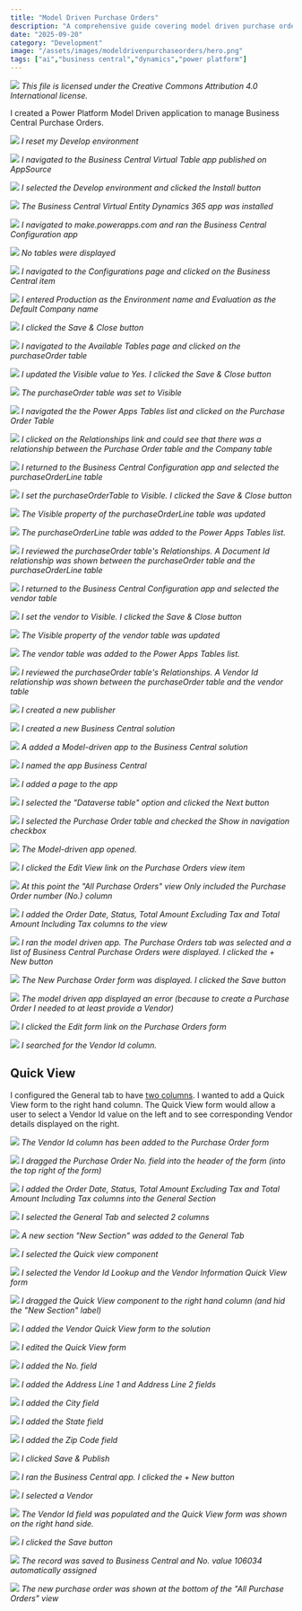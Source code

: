 ```yaml
---
title: "Model Driven Purchase Orders"
description: "A comprehensive guide covering model driven purchase orders"
date: "2025-09-20"
category: "Development"
image: "/assets/images/modeldrivenpurchaseorders/hero.png"
tags: ["ai","business central","dynamics","power platform"]
---
```


![](/assets/images/modeldrivenpurchaseorders/office-365-icon-500x500.png)
*This file is licensed under the Creative Commons Attribution 4.0 International license.*


I created a Power Platform Model Driven application to manage Business Central Purchase Orders.

![](/assets/images/modeldrivenpurchaseorders/screenshot-2024-03-02-at-2.16.37-pm-1836x827.png)
*I reset my Develop environment*

![](/assets/images/modeldrivenpurchaseorders/screenshot-2024-03-02-at-2.17.39-pm-1836x819.png)
*I navigated to the Business Central Virtual Table app published on AppSource*

![](/assets/images/modeldrivenpurchaseorders/screenshot-2024-03-02-at-2.18.12-pm-1836x821.png)
*I selected the Develop environment and clicked the Install button*

![](/assets/images/modeldrivenpurchaseorders/screenshot-2024-03-02-at-2.24.39-pm-1836x372.png)
*The Business Central Virtual Entity Dynamics 365 app was installed*

![](/assets/images/modeldrivenpurchaseorders/screenshot-2024-03-02-at-2.25.57-pm-1836x771.png)
*I navigated to make.powerapps.com and ran the Business Central Configuration app*

![](/assets/images/modeldrivenpurchaseorders/screenshot-2024-03-02-at-2.28.13-pm-1836x773.png)
*No tables were displayed*

![](/assets/images/modeldrivenpurchaseorders/screenshot-2024-03-02-at-2.28.26-pm-1836x765.png)
*I navigated to the Configurations page and clicked on the Business Central item*

![](/assets/images/modeldrivenpurchaseorders/screenshot-2024-03-02-at-2.29.49-pm-1836x820.png)
*I entered Production as the Environment name and Evaluation as the Default Company name*

![](/assets/images/modeldrivenpurchaseorders/screenshot-2024-03-02-at-2.30.09-pm-1836x613.png)
*I clicked the Save & Close button*

![](/assets/images/modeldrivenpurchaseorders/screenshot-2024-03-02-at-2.40.38-pm-1836x641.png)
*I navigated to the Available Tables page and clicked on the purchaseOrder table*

![](/assets/images/modeldrivenpurchaseorders/screenshot-2024-03-02-at-2.40.53-pm-1836x641.png)
*I updated the Visible value to Yes. I clicked the Save & Close button*

![](/assets/images/modeldrivenpurchaseorders/screenshot-2024-03-02-at-2.41.50-pm-1836x398.png)
*The purchaseOrder table was set to Visible*

![](/assets/images/modeldrivenpurchaseorders/screenshot-2024-03-02-at-2.43.00-pm-1836x493.png)
*I navigated the the Power Apps Tables list and clicked on the Purchase Order Table*

![](/assets/images/modeldrivenpurchaseorders/screenshot-2024-03-02-at-2.43.43-pm-1836x372.png)
*I clicked on the Relationships link and could see that there was a relationship between the Purchase Order table and the Company table*

![](/assets/images/modeldrivenpurchaseorders/screenshot-2024-03-02-at-2.44.07-pm-1836x513.png)
*I returned to the Business Central Configuration app and selected the purchaseOrderLine table*

![](/assets/images/modeldrivenpurchaseorders/screenshot-2024-03-02-at-2.44.20-pm-1836x628.png)
*I set the purchaseOrderTable to Visible. I clicked the Save & Close button*

![](/assets/images/modeldrivenpurchaseorders/screenshot-2024-03-02-at-2.45.10-pm-1836x447.png)
*The Visible property of the purchaseOrderLine table was updated*

![](/assets/images/modeldrivenpurchaseorders/screenshot-2024-03-02-at-2.45.45-pm-1836x511.png)
*The purchaseOrderLine table was added to the Power Apps Tables list.*

![](/assets/images/modeldrivenpurchaseorders/screenshot-2024-03-02-at-2.45.58-pm-1836x418.png)
*I reviewed the purchaseOrder table's Relationships. A Document Id relationship was shown between the purchaseOrder table and the purchaseOrderLine table*

![](/assets/images/modeldrivenpurchaseorders/screenshot-2024-03-02-at-2.46.11-pm-1836x649.png)
*I returned to the Business Central Configuration app and selected the vendor table*

![](/assets/images/modeldrivenpurchaseorders/screenshot-2024-03-02-at-2.46.24-pm-1836x644.png)
*I set the vendor to Visible. I clicked the Save & Close button*

![](/assets/images/modeldrivenpurchaseorders/screenshot-2024-03-02-at-2.47.16-pm-1836x619.png)
*The Visible property of the vendor table was updated*

![](/assets/images/modeldrivenpurchaseorders/screenshot-2024-03-02-at-2.47.36-pm-1836x318.png)
*The vendor table was added to the Power Apps Tables list.*

![](/assets/images/modeldrivenpurchaseorders/screenshot-2024-03-02-at-2.48.00-pm-1836x457.png)
*I reviewed the purchaseOrder table's Relationships. A Vendor Id relationship was shown between the purchaseOrder table and the vendor table*

![](/assets/images/modeldrivenpurchaseorders/screenshot-2024-03-02-at-2.48.45-pm-1836x769.png)
*I created a new publisher*

![](/assets/images/modeldrivenpurchaseorders/screenshot-2024-03-02-at-2.49.00-pm-1836x769.png)
*I created a new Business Central solution*

![](/assets/images/modeldrivenpurchaseorders/screenshot-2024-03-02-at-2.49.19-pm-1836x639.png)
*A added a Model-driven app to the Business Central solution*

![](/assets/images/modeldrivenpurchaseorders/screenshot-2024-03-02-at-2.49.43-pm-1836x658.png)
*I named the app Business Central*

![](/assets/images/modeldrivenpurchaseorders/screenshot-2024-03-02-at-2.50.35-pm-1836x769.png)
*I added a page to the app*

![](/assets/images/modeldrivenpurchaseorders/screenshot-2024-03-02-at-2.50.45-pm-1836x768.png)
*I selected the "Dataverse table" option and clicked the Next button*

![](/assets/images/modeldrivenpurchaseorders/screenshot-2024-03-02-at-2.51.09-pm-1836x774.png)
*I selected the Purchase Order table and checked the Show in navigation checkbox*

![](/assets/images/modeldrivenpurchaseorders/screenshot-2024-03-02-at-2.51.56-pm-1836x774.png)
*The Model-driven app opened.*

![](/assets/images/modeldrivenpurchaseorders/screenshot-2024-03-02-at-2.54.22-pm-1836x776.png)
*I clicked the Edit View link on the Purchase Orders view item*

![](/assets/images/modeldrivenpurchaseorders/screenshot-2024-03-02-at-2.54.44-pm-1836x767.png)
*At this point the "All Purchase Orders" view Only included the Purchase Order number (No.) column*

![](/assets/images/modeldrivenpurchaseorders/screenshot-2024-03-02-at-2.55.45-pm-1836x768.png)
*I added the Order Date, Status, Total Amount Excluding Tax and Total Amount Including Tax columns to the view*

![](/assets/images/modeldrivenpurchaseorders/screenshot-2024-03-02-at-2.57.27-pm-1836x778.png)
*I ran the model driven app. The Purchase Orders tab was selected and a list of Business Central Purchase Orders were displayed. I clicked the + New button*

![](/assets/images/modeldrivenpurchaseorders/screenshot-2024-03-02-at-2.57.40-pm-1836x772.png)
*The New Purchase Order form was displayed. I clicked the Save button*

![](/assets/images/modeldrivenpurchaseorders/screenshot-2024-03-02-at-2.57.55-pm-1836x776.png)
*The model driven app displayed an error (because to create a Purchase Order I needed to at least provide a Vendor)*

![](/assets/images/modeldrivenpurchaseorders/screenshot-2024-03-02-at-2.58.32-pm-1836x769.png)
*I clicked the Edit form link on the Purchase Orders form*

![](/assets/images/modeldrivenpurchaseorders/screenshot-2024-03-02-at-2.58.58-pm-1836x773.png)
*I searched for the Vendor Id column.*


## Quick View

I configured the General tab to have [two columns](https://www.youtube.com/watch?v=LIC8DFW8fOE&t=5130s). I wanted to add a Quick View form to the right hand column. The Quick View form would allow a user to select a Vendor Id value on the left and to see corresponding Vendor details displayed on the right.

![](/assets/images/modeldrivenpurchaseorders/screenshot-2024-03-02-at-6.04.18-pm-1836x633.png)
*The Vendor Id column has been added to the Purchase Order form*

![](/assets/images/modeldrivenpurchaseorders/screenshot-2024-03-02-at-6.08.35-pm-1836x481.png)
*I dragged the Purchase Order No. field into the header of the form (into the top right of the form)*

![](/assets/images/modeldrivenpurchaseorders/screenshot-2024-03-02-at-6.17.50-pm-1836x632.png)
*I added the Order Date, Status, Total Amount Excluding Tax and Total Amount Including Tax columns into the General Section*

![](/assets/images/modeldrivenpurchaseorders/screenshot-2024-03-02-at-6.18.06-pm-1836x632.png)
*I selected the General Tab and selected 2 columns*

![](/assets/images/modeldrivenpurchaseorders/screenshot-2024-03-02-at-6.18.17-pm-1836x634.png)
*A new section "New Section" was added to the General Tab*

![](/assets/images/modeldrivenpurchaseorders/screenshot-2024-03-02-at-6.18.56-pm-1836x632.png)
*I selected the Quick view component*

![](/assets/images/modeldrivenpurchaseorders/screenshot-2024-03-02-at-6.19.19-pm-1836x631.png)
*I selected the Vendor Id Lookup and the Vendor Information Quick View form*

![](/assets/images/modeldrivenpurchaseorders/screenshot-2024-03-02-at-6.19.43-pm-1836x628.png)
*I dragged the Quick View component to the right hand column (and hid the "New Section" label)*

![](/assets/images/modeldrivenpurchaseorders/screenshot-2024-03-02-at-6.21.02-pm-1836x633.png)
*I added the Vendor Quick View form to the solution*

![](/assets/images/modeldrivenpurchaseorders/screenshot-2024-03-02-at-6.21.17-pm-1836x629.png)
*I edited the Quick View form*

![](/assets/images/modeldrivenpurchaseorders/screenshot-2024-03-02-at-6.22.30-pm-1836x627.png)
*I added the No. field*

![](/assets/images/modeldrivenpurchaseorders/screenshot-2024-03-02-at-6.22.51-pm-1836x630.png)
*I added the Address Line 1 and Address Line 2 fields*

![](/assets/images/modeldrivenpurchaseorders/screenshot-2024-03-02-at-6.23.06-pm-1836x636.png)
*I added the City field*

![](/assets/images/modeldrivenpurchaseorders/screenshot-2024-03-02-at-6.23.23-pm-1836x633.png)
*I added the State field*

![](/assets/images/modeldrivenpurchaseorders/screenshot-2024-03-02-at-6.23.34-pm-1836x633.png)
*I added the Zip Code field*

![](/assets/images/modeldrivenpurchaseorders/screenshot-2024-03-02-at-6.23.44-pm-1836x632.png)
*I clicked Save & Publish*

![](/assets/images/modeldrivenpurchaseorders/screenshot-2024-03-02-at-6.26.11-pm-1836x630.png)
*I ran the Business Central app. I clicked the + New button*

![](/assets/images/modeldrivenpurchaseorders/screenshot-2024-03-02-at-6.28.17-pm-1836x632.png)
*I selected a Vendor*

![](/assets/images/modeldrivenpurchaseorders/screenshot-2024-03-02-at-6.28.28-pm-1836x631.png)
*The Vendor Id field was populated and the Quick View form was shown on the right hand side.*

![](/assets/images/modeldrivenpurchaseorders/screenshot-2024-03-02-at-6.29.18-pm-1836x632.png)
*I clicked the Save button*

![](/assets/images/modeldrivenpurchaseorders/screenshot-2024-03-02-at-6.29.31-pm-1836x633.png)
*The record was saved to Business Central and No. value 106034 automatically assigned*

![](/assets/images/modeldrivenpurchaseorders/screenshot-2024-03-02-at-6.29.47-pm-1836x629.png)
*The new purchase order was shown at the bottom of the "All Purchase Orders" view*
